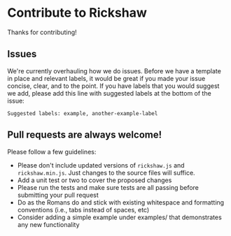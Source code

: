 # Contribute to Rickshaw

Thanks for contributing!

## Issues

We're currently overhauling how we do issues. Before we have a template in place and relevant labels, it would be great if you made your issue concise, clear, and to the point. If you have labels that you would suggest we add, please add this line with suggested labels at the bottom of the issue:

`Suggested labels: example, another-example-label`

## Pull requests are always welcome!

Please follow a few guidelines:

- Please don't include updated versions of `rickshaw.js` and `rickshaw.min.js`. Just changes to the source files will suffice.
- Add a unit test or two to cover the proposed changes
- Please run the tests and make sure tests are all passing before submitting your pull request
- Do as the Romans do and stick with existing whitespace and formatting conventions (i.e., tabs instead of spaces, etc)
- Consider adding a simple example under examples/ that demonstrates any new functionality
